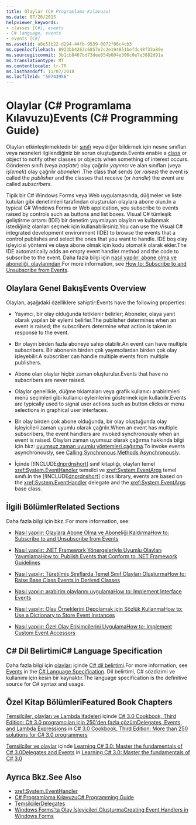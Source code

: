 ```yaml
---
title: Olaylar (C# Programlama Kılavuzu)
ms.date: 07/20/2015
helpviewer_keywords:
- classes [C#], events
- C# language, events
- events [C#]
ms.assetid: a8e51b22-d294-44fb-9539-0072f06c4cb3
ms.openlocfilehash: 8923bb4263c6857e7c2e194851befdc48f33a89e
ms.sourcegitcommit: 3b1cb8467bd73dee854b604e306c0e7e3882d91a
ms.translationtype: MT
ms.contentlocale: tr-TR
ms.lasthandoff: 11/07/2018
ms.locfileid: "50743956"
---
```

# <a name="events-c-programming-guide"></a><span data-ttu-id="f444a-102">Olaylar (C# Programlama Kılavuzu)</span><span class="sxs-lookup"><span data-stu-id="f444a-102">Events (C# Programming Guide)</span></span>
<span data-ttu-id="f444a-103">Olayları etkinleştirmektedir bir [sınıfı](../../../csharp/language-reference/keywords/class.md) veya diğer bildirmek için nesne sınıfları veya nesneleri ilgilendiğiniz bir sorun oluştuğunda.</span><span class="sxs-lookup"><span data-stu-id="f444a-103">Events enable a [class](../../../csharp/language-reference/keywords/class.md) or object to notify other classes or objects when something of interest occurs.</span></span> <span data-ttu-id="f444a-104">Gönderen sınıfı (veya *başlatır*) olay çağrılır *yayımcı* ve alan sınıfları (veya *işlemek*) olay çağrılır *aboneleri* .</span><span class="sxs-lookup"><span data-stu-id="f444a-104">The class that sends (or *raises*) the event is called the *publisher* and the classes that receive (or *handle*) the event are called *subscribers*.</span></span>  
  
 <span data-ttu-id="f444a-105">Tipik bir C# Windows Forms veya Web uygulamasında, düğmeler ve liste kutuları gibi denetimleri tarafından oluşturulan olaylara abone olun.</span><span class="sxs-lookup"><span data-stu-id="f444a-105">In a typical C# Windows Forms or Web application, you subscribe to events raised by controls such as buttons and list boxes.</span></span> <span data-ttu-id="f444a-106">Visual C# tümleşik geliştirme ortamı (IDE) bir denetim yayımlayan olayları ve kullanmak istediğiniz olanları seçmek için kullanabilirsiniz.</span><span class="sxs-lookup"><span data-stu-id="f444a-106">You can use the Visual C# integrated development environment (IDE) to browse the events that a control publishes and select the ones that you want to handle.</span></span> <span data-ttu-id="f444a-107">IDE boş olay işleyicisi yöntemi ve olaya abone olmak için kodu otomatik olarak ekler.</span><span class="sxs-lookup"><span data-stu-id="f444a-107">The IDE automatically adds an empty event handler method and the code to subscribe to the event.</span></span> <span data-ttu-id="f444a-108">Daha fazla bilgi için [nasıl yapılır: abone olma ve aboneliği, olaylarından](../../../csharp/programming-guide/events/how-to-subscribe-to-and-unsubscribe-from-events.md).</span><span class="sxs-lookup"><span data-stu-id="f444a-108">For more information, see [How to: Subscribe to and Unsubscribe from Events](../../../csharp/programming-guide/events/how-to-subscribe-to-and-unsubscribe-from-events.md).</span></span>  
  
## <a name="events-overview"></a><span data-ttu-id="f444a-109">Olaylara Genel Bakış</span><span class="sxs-lookup"><span data-stu-id="f444a-109">Events Overview</span></span>  
 <span data-ttu-id="f444a-110">Olayları, aşağıdaki özelliklere sahiptir:</span><span class="sxs-lookup"><span data-stu-id="f444a-110">Events have the following properties:</span></span>  
  
-   <span data-ttu-id="f444a-111">Yayımcı, bir olay olduğunda tetiklenir belirler; Aboneler, olaya yanıt olarak yapılan bir eylemi belirler.</span><span class="sxs-lookup"><span data-stu-id="f444a-111">The publisher determines when an event is raised; the subscribers determine what action is taken in response to the event.</span></span>  
  
-   <span data-ttu-id="f444a-112">Bir olayın birden fazla aboneye sahip olabilir.</span><span class="sxs-lookup"><span data-stu-id="f444a-112">An event can have multiple subscribers.</span></span> <span data-ttu-id="f444a-113">Bir abonenin birden çok yayımcılardan birden çok olay işleyebilir.</span><span class="sxs-lookup"><span data-stu-id="f444a-113">A subscriber can handle multiple events from multiple publishers.</span></span>  
  
-   <span data-ttu-id="f444a-114">Abone olan olaylar hiçbir zaman oluşturulur.</span><span class="sxs-lookup"><span data-stu-id="f444a-114">Events that have no subscribers are never raised.</span></span>  
  
-   <span data-ttu-id="f444a-115">Olaylar genellikle, düğme tıklamaları veya grafik kullanıcı arabirimleri menü seçimleri gibi kullanıcı eylemlerini göstermek için kullanılır.</span><span class="sxs-lookup"><span data-stu-id="f444a-115">Events are typically used to signal user actions such as button clicks or menu selections in graphical user interfaces.</span></span>  
  
-   <span data-ttu-id="f444a-116">Bir olay birden çok abone olduğunda, bir olay oluştuğunda olay işleyicileri zaman uyumlu olarak çağrılır.</span><span class="sxs-lookup"><span data-stu-id="f444a-116">When an event has multiple subscribers, the event handlers are invoked synchronously when an event is raised.</span></span> <span data-ttu-id="f444a-117">Olayları zaman uyumsuz olarak çağırma hakkında bilgi için bkz: [uyumsuz zaman uyumlu yöntemleri çağırma](../../../../docs/standard/asynchronous-programming-patterns/calling-synchronous-methods-asynchronously.md).</span><span class="sxs-lookup"><span data-stu-id="f444a-117">To invoke events asynchronously, see [Calling Synchronous Methods Asynchronously](../../../../docs/standard/asynchronous-programming-patterns/calling-synchronous-methods-asynchronously.md).</span></span>  
  
-   <span data-ttu-id="f444a-118">İçinde [!INCLUDE[dnprdnshort](~/includes/dnprdnshort-md.md)] sınıf kitaplığı, olayları temel <xref:System.EventHandler> temsilci ve <xref:System.EventArgs> temel sınıfı.</span><span class="sxs-lookup"><span data-stu-id="f444a-118">In the [!INCLUDE[dnprdnshort](~/includes/dnprdnshort-md.md)] class library, events are based on the <xref:System.EventHandler> delegate and the <xref:System.EventArgs> base class.</span></span>  
  
## <a name="related-sections"></a><span data-ttu-id="f444a-119">İlgili Bölümler</span><span class="sxs-lookup"><span data-stu-id="f444a-119">Related Sections</span></span>  
 <span data-ttu-id="f444a-120">Daha fazla bilgi için bkz.:</span><span class="sxs-lookup"><span data-stu-id="f444a-120">For more information, see:</span></span>  
  
-   [<span data-ttu-id="f444a-121">Nasıl yapılır: Olaylara Abone Olma ve Aboneliği Kaldırma</span><span class="sxs-lookup"><span data-stu-id="f444a-121">How to: Subscribe to and Unsubscribe from Events</span></span>](../../../csharp/programming-guide/events/how-to-subscribe-to-and-unsubscribe-from-events.md)  
  
-   [<span data-ttu-id="f444a-122">Nasıl yapılır: .NET Framework Yönergeleriyle Uyumlu Olayları Yayımlama</span><span class="sxs-lookup"><span data-stu-id="f444a-122">How to: Publish Events that Conform to .NET Framework Guidelines</span></span>](../../../csharp/programming-guide/events/how-to-publish-events-that-conform-to-net-framework-guidelines.md)  
  
-   [<span data-ttu-id="f444a-123">Nasıl yapılır: Türetilmiş Sınıflarda Temel Sınıf Olayları Oluşturma</span><span class="sxs-lookup"><span data-stu-id="f444a-123">How to: Raise Base Class Events in Derived Classes</span></span>](../../../csharp/programming-guide/events/how-to-raise-base-class-events-in-derived-classes.md)  
  
-   [<span data-ttu-id="f444a-124">Nasıl yapılır: arabirim olaylarını uygulama</span><span class="sxs-lookup"><span data-stu-id="f444a-124">How to:  Implement Interface Events</span></span>](../../../csharp/programming-guide/events/how-to-implement-interface-events.md)  
  
-   [<span data-ttu-id="f444a-125">Nasıl yapılır: Olay Örneklerini Depolamak için Sözlük Kullanma</span><span class="sxs-lookup"><span data-stu-id="f444a-125">How to: Use a Dictionary to Store Event Instances</span></span>](../../../csharp/programming-guide/events/how-to-use-a-dictionary-to-store-event-instances.md)  
  
-   [<span data-ttu-id="f444a-126">Nasıl yapılır: Özel Olay Erişimcilerini Uygulama</span><span class="sxs-lookup"><span data-stu-id="f444a-126">How to: Implement Custom Event Accessors</span></span>](../../../csharp/programming-guide/events/how-to-implement-custom-event-accessors.md)  
  
## <a name="c-language-specification"></a><span data-ttu-id="f444a-127">C# Dil Belirtimi</span><span class="sxs-lookup"><span data-stu-id="f444a-127">C# Language Specification</span></span>  

<span data-ttu-id="f444a-128">Daha fazla bilgi için [olayları](~/_csharplang/spec/classes.md#events) içinde [ C# dil belirtimi](../../language-reference/language-specification/index.md).</span><span class="sxs-lookup"><span data-stu-id="f444a-128">For more information, see [Events](~/_csharplang/spec/classes.md#events) in the [C# Language Specification](../../language-reference/language-specification/index.md).</span></span> <span data-ttu-id="f444a-129">Dil belirtimi, C# sözdizimi ve kullanımı için kesin bir kaynaktır.</span><span class="sxs-lookup"><span data-stu-id="f444a-129">The language specification is the definitive source for C# syntax and usage.</span></span>
  
## <a name="featured-book-chapters"></a><span data-ttu-id="f444a-130">Özel Kitap Bölümleri</span><span class="sxs-lookup"><span data-stu-id="f444a-130">Featured Book Chapters</span></span>  
 <span data-ttu-id="f444a-131">[Temsilciler, olayları ve Lambda ifadeleri](https://docs.microsoft.com/previous-versions/visualstudio/visual-studio-2008/ff518994%28v=orm.10%29) içinde [C# 3.0 Cookbook, Third Edition: C# 3.0 programcıları için 250'den fazla çözüm](https://docs.microsoft.com/previous-versions/visualstudio/visual-studio-2008/ff518995%28v=orm.10%29)</span><span class="sxs-lookup"><span data-stu-id="f444a-131">[Delegates, Events, and Lambda Expressions](https://docs.microsoft.com/previous-versions/visualstudio/visual-studio-2008/ff518994%28v=orm.10%29) in [C# 3.0 Cookbook, Third Edition: More than 250 solutions for C# 3.0 programmers](https://docs.microsoft.com/previous-versions/visualstudio/visual-studio-2008/ff518995%28v=orm.10%29)</span></span>  
  
 <span data-ttu-id="f444a-132">[Temsilciler ve olaylar](https://docs.microsoft.com/previous-versions/visualstudio/visual-studio-2008/ff652490%28v=orm.10%29) içinde [Learning C# 3.0: Master the fundamentals of C# 3.0](https://docs.microsoft.com/previous-versions/visualstudio/visual-studio-2008/ff652493%28v=orm.10%29)</span><span class="sxs-lookup"><span data-stu-id="f444a-132">[Delegates and Events](https://docs.microsoft.com/previous-versions/visualstudio/visual-studio-2008/ff652490%28v=orm.10%29) in [Learning C# 3.0: Master the fundamentals of C# 3.0](https://docs.microsoft.com/previous-versions/visualstudio/visual-studio-2008/ff652493%28v=orm.10%29)</span></span>  
  
## <a name="see-also"></a><span data-ttu-id="f444a-133">Ayrıca Bkz.</span><span class="sxs-lookup"><span data-stu-id="f444a-133">See Also</span></span>

- <xref:System.EventHandler>  
- [<span data-ttu-id="f444a-134">C# Programlama Kılavuzu</span><span class="sxs-lookup"><span data-stu-id="f444a-134">C# Programming Guide</span></span>](../../../csharp/programming-guide/index.md)  
- [<span data-ttu-id="f444a-135">Temsilciler</span><span class="sxs-lookup"><span data-stu-id="f444a-135">Delegates</span></span>](../../../csharp/programming-guide/delegates/index.md)  
- [<span data-ttu-id="f444a-136">Windows Forms'ta Olay İşleyicileri Oluşturma</span><span class="sxs-lookup"><span data-stu-id="f444a-136">Creating Event Handlers in Windows Forms</span></span>](../../../../docs/framework/winforms/creating-event-handlers-in-windows-forms.md)  
